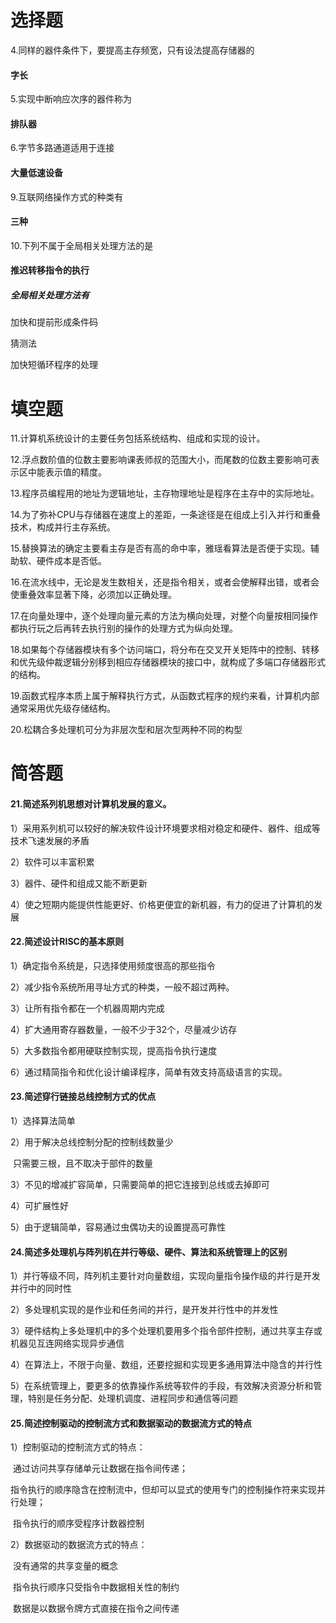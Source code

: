 

# 选择题

4.同样的器件条件下，要提高主存频宽，只有设法提高存储器的 

#### 字长

5.实现中断响应次序的器件称为

#### 排队器

6.字节多路通道适用于连接

#### 大量低速设备

9.互联网络操作方式的种类有

#### 三种

10.下列不属于全局相关处理方法的是

#### 推迟转移指令的执行

##### 全局相关处理方法有

加快和提前形成条件码

猜测法

加快短循环程序的处理

# 填空题

11.计算机系统设计的主要任务包括系统结构、组成和实现的设计。

12.浮点数阶值的位数主要影响课表师叔的范围大小，而尾数的位数主要影响可表示区中能表示值的精度。

13.程序员编程用的地址为逻辑地址，主存物理地址是程序在主存中的实际地址。

14.为了弥补CPU与存储器在速度上的差距，一条途径是在组成上引入并行和重叠技术，构成并行主存系统。

15.替换算法的确定主要看主存是否有高的命中率，雅瑶看算法是否便于实现。辅助软、硬件成本是否低。

16.在流水线中，无论是发生数相关，还是指令相关，或者会使解释出错，或者会使重叠效率显著下降，必须加以正确处理。

17.在向量处理中，逐个处理向量元素的方法为横向处理，对整个向量按相同操作都执行玩之后再转去执行别的操作的处理方式为纵向处理。

18.如果每个存储器模块有多个访问端口，将分布在交叉开关矩阵中的控制、转移和优先级仲裁逻辑分别移到相应存储器模块的接口中，就构成了多端口存储器形式的结构。

19.函数式程序本质上属于解释执行方式，从函数式程序的规约来看，计算机内部通常采用优先级存储结构。

20.松耦合多处理机可分为非层次型和层次型两种不同的构型

# 简答题

#### 21.简述系列机思想对计算机发展的意义。

1）采用系列机可以较好的解决软件设计环境要求相对稳定和硬件、器件、组成等技术飞速发展的矛盾

2）软件可以丰富积累

3）器件、硬件和组成又能不断更新

4）使之短期内能提供性能更好、价格更便宜的新机器，有力的促进了计算机的发展

#### 22.简述设计RISC的基本原则

1）确定指令系统是，只选择使用频度很高的那些指令

2）减少指令系统所用寻址方式的种类，一般不超过两种。

3）让所有指令都在一个机器周期内完成

4）扩大通用寄存器数量，一般不少于32个，尽量减少访存

5）大多数指令都用硬联控制实现，提高指令执行速度

6）通过精简指令和优化设计编译程序，简单有效支持高级语言的实现。

#### 23.简述穿行链接总线控制方式的优点

1）选择算法简单

2）用于解决总线控制分配的控制线数量少

​      只需要三根，且不取决于部件的数量

3）不见的增减扩容简单，只需要简单的把它连接到总线或去掉即可

4）可扩展性好

5）由于逻辑简单，容易通过虫偶功夫的设置提高可靠性

#### 24.简述多处理机与阵列机在并行等级、硬件、算法和系统管理上的区别

1）并行等级不同，阵列机主要针对向量数组，实现向量指令操作级的并行是开发并行中的同时性

2）多处理机实现的是作业和任务间的并行，是开发并行性中的并发性

3）硬件结构上多处理机中的多个处理机要用多个指令部件控制，通过共享主存或机器见互连网络实现异步通信

4）在算法上，不限于向量、数组，还要挖掘和实现更多通用算法中隐含的并行性

5）在系统管理上，要更多的依靠操作系统等软件的手段，有效解决资源分析和管理，特别是任务分配、处理机调度、进程同步和通信等问题

#### 25.简述控制驱动的控制流方式和数据驱动的数据流方式的特点

1）控制驱动的控制流方式的特点：

​		通过访问共享存储单元让数据在指令间传递；

​		指令执行的顺序隐含在控制流中，但却可以显式的使用专门的控制操作符来实现并行处理；

​		指令执行的顺序受程序计数器控制

2）数据驱动的数据流方式的特点：

​		没有通常的共享变量的概念

​		指令执行顺序只受指令中数据相关性的制约

​		数据是以数据令牌方式直接在指令之间传递

